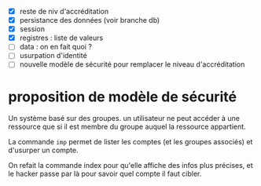 - [x] reste de niv d'accréditation
- [x] persistance des données (voir branche db)
- [x] session
- [x] registres : liste de valeurs
- [ ] data : on en fait quoi ?
- [ ] usurpation d'identité
- [ ] nouvelle modèle de sécurité pour remplacer le niveau d'accréditation

# proposition de modèle de sécurité

Un système basé sur des groupes. un utilisateur ne peut accéder à une ressource que si il est membre du groupe auquel la ressource appartient.

La commande `imp` permet de lister les comptes (et les groupes associés) et d'usurper un compte.

On refait la commande index pour qu'elle affiche des infos plus précises, et le hacker passe par là pour savoir quel compte il faut cibler.
